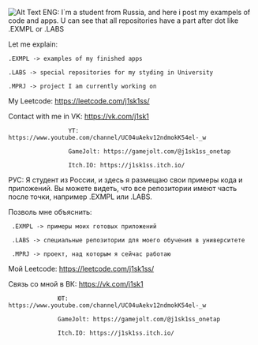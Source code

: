 ![Alt Text](https://raw.githubusercontent.com/alansmathew/alansmathew/master/lang.gif)
ENG:
  I`m a student from Russia, and here i post my exampels of code and apps.
  U can see that all repositories have a part after dot like .EXMPL or .LABS
  
  Let me explain:
  
    .EXMPL -> examples of my finished apps
    
    .LABS -> special repositories for my styding in University
    
    .MPRJ -> project I am currently working on
  
  My Leetcode: https://leetcode.com/j1sk1ss/
  
  Contact with me in VK: https://vk.com/j1sk1
  
                     YT: https://www.youtube.com/channel/UC04uAekv12ndmokK54el-_w
                     
                     GameJolt: https://gamejolt.com/@j1sk1ss_onetap
                     
                     Itch.IO: https://j1sk1ss.itch.io/

РУС:
  Я студент из России, и здесь я размещаю свои примеры кода и приложений.
   Вы можете видеть, что все репозитории имеют часть после точки, например .EXMPL или .LABS.
   
   Позволь мне объяснить:
   
     .EXMPL -> примеры моих готовых приложений
     
     .LABS -> специальные репозитории для моего обучения в университете
     
     .MPRJ -> проект, над которым я сейчас работаю
     
  Мой Leetcode: https://leetcode.com/j1sk1ss/
  
  Связь со мной в ВК: https://vk.com/j1sk1
  
                  ЮТ: https://www.youtube.com/channel/UC04uAekv12ndmokK54el-_w
                  
                  GameJolt: https://gamejolt.com/@j1sk1ss_onetap
                  
                  Itch.IO: https://j1sk1ss.itch.io/
<!--
https://raw.githubusercontent.com/alansmathew/alansmathew/master/lang.gif
**j1sk1ss/j1sk1ss** is a ✨ _special_ ✨ repository because its `README.md` (this file) appears on your GitHub profile.

Here are some ideas to get you started:

- 🔭 I’m currently working on ...
- 🌱 I’m currently learning ...
- 👯 I’m looking to collaborate on ...
- 🤔 I’m looking for help with ...
- 💬 Ask me about ...
- 📫 How to reach me: ...
- 😄 Pronouns: ...
- ⚡ Fun fact: ...
-->
